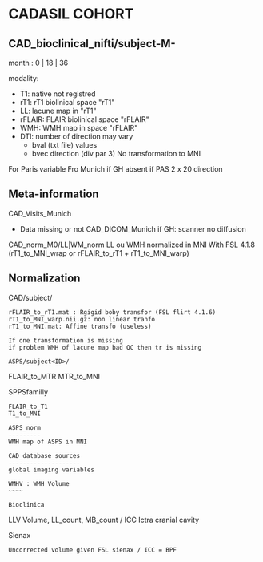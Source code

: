 CADASIL COHORT
==============

CAD_bioclinical_nifti/subject<ID>-M<month>-<modality>
-----------------------------------------------------
month : 0 | 18 | 36

modality:
- T1: native not registred
- rT1: rT1 biolinical space "rT1"
- LL: lacune map in "rT1"
- rFLAIR: FLAIR biolinical space "rFLAIR"
- WMH: WMH map in space "rFLAIR"
- DTI: number of direction may vary
    * bval (txt file) values
    * bvec direction (div par 3)
No transformation to MNI


For Paris variable
Fro Munich if GH absent if PAS 2 x 20 direction

Meta-information
----------------

CAD_Visits_Munich
 - Data missing or not
CAD_DICOM_Munich
    if GH: scanner no diffusion

CAD_norm_M0/LL|WM_norm
LL ou WMH normalized in MNI
With FSL 4.1.8 (rT1_to_MNI_wrap or rFLAIR_to_rT1 + rT1_to_MNI_warp)


Normalization
-------------

CAD/subject<ID>/
~~~~~~~~~~~~~~~
rFLAIR_to_rT1.mat : Rgigid boby transfor (FSL flirt 4.1.6)
rT1_to_MNI_warp.nii.gz: non linear tranfo
rT1_to_MNI.mat: Affine transfo (useless)

If one transformation is missing 
if problem WMH of lacune map bad QC then tr is missing

ASPS/subject<ID>/
~~~~~~~~~~~~~~~~
FLAIR_to_MTR
MTR_to_MNI

SPPSfamilly
~~~~~~~~~~~
FLAIR_to_T1
T1_to_MNI

ASPS_norm
---------
WMH map of ASPS in MNI

CAD_database_sources
--------------------
global imaging variables

WMHV : WMH Volume
~~~~

Bioclinica
~~~~~~~~~~~
LLV Volume, LL_count, MB_count / ICC Ictra cranial cavity

Sienax
~~~~~~
Uncorrected volume given FSL sienax / ICC = BPF

